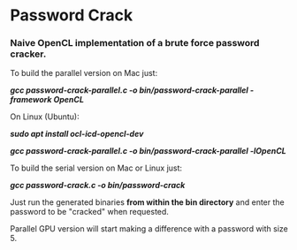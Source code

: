 # Password Crack
### Naive OpenCL implementation of a brute force password cracker.

To build the parallel version on Mac just:

**_gcc password-crack-parallel.c -o bin/password-crack-parallel -framework OpenCL_**

On Linux (Ubuntu):

 **_sudo apt install ocl-icd-opencl-dev_**
 
 **_gcc password-crack-parallel.c -o bin/password-crack-parallel -lOpenCL_**

To build the serial version on Mac or Linux just:

**_gcc password-crack.c -o bin/password-crack_**

Just run the generated binaries **from within the bin directory** and enter the password to be "cracked" when requested.

Parallel GPU version will start making a difference with a password with size 5.